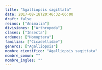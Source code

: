 ```yaml
---
title: "Agalliopsis sagittata"
date: 2017-08-18T20:46:32-06:00
draft: false
reinos: ["Animalia"]
divisiones: ["Arthropoda"]
clases: ["Insecta"]
ordenes: ["Homoptera"]
familias: ["Cicadellidae"]
generos: ["Agalliopsis"]
nombre_cientifico: "Agalliopsis sagittata"
nombre_comun: ""
nombre_ingles: ""
---
```

